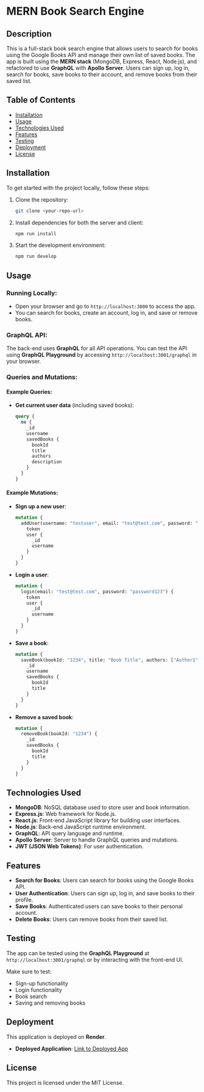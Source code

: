 
# MERN Book Search Engine

## Description

This is a full-stack book search engine that allows users to search for books using the Google Books API and manage their own list of saved books. The app is built using the **MERN stack** (MongoDB, Express, React, Node.js), and refactored to use **GraphQL** with **Apollo Server**. Users can sign up, log in, search for books, save books to their account, and remove books from their saved list.

## Table of Contents

- [Installation](#installation)
- [Usage](#usage)
- [Technologies Used](#technologies-used)
- [Features](#features)
- [Testing](#testing)
- [Deployment](#deployment)
- [License](#license)

## Installation

To get started with the project locally, follow these steps:

1. Clone the repository:
   ```bash
   git clone <your-repo-url>
   ```

2. Install dependencies for both the server and client:
   ```bash
   npm run install
   ```

3. Start the development environment:
   ```bash
   npm run develop
   ```

## Usage

### Running Locally:

- Open your browser and go to `http://localhost:3000` to access the app.
- You can search for books, create an account, log in, and save or remove books.

### GraphQL API:

The back-end uses **GraphQL** for all API operations. You can test the API using **GraphQL Playground** by accessing `http://localhost:3001/graphql` in your browser.

### Queries and Mutations:

#### Example Queries:
- **Get current user data** (including saved books):
   ```graphql
   query {
     me {
       _id
       username
       savedBooks {
         bookId
         title
         authors
         description
       }
     }
   }
   ```

#### Example Mutations:
- **Sign up a new user**:
   ```graphql
   mutation {
     addUser(username: "testuser", email: "test@test.com", password: "password123") {
       token
       user {
         _id
         username
       }
     }
   }
   ```

- **Login a user**:
   ```graphql
   mutation {
     login(email: "test@test.com", password: "password123") {
       token
       user {
         _id
         username
       }
     }
   }
   ```

- **Save a book**:
   ```graphql
   mutation {
     saveBook(bookId: "1234", title: "Book Title", authors: ["Author1"], description: "A great book.") {
       _id
       username
       savedBooks {
         bookId
         title
       }
     }
   }
   ```

- **Remove a saved book**:
   ```graphql
   mutation {
     removeBook(bookId: "1234") {
       _id
       savedBooks {
         bookId
         title
       }
     }
   }
   ```

## Technologies Used

- **MongoDB**: NoSQL database used to store user and book information.
- **Express.js**: Web framework for Node.js.
- **React.js**: Front-end JavaScript library for building user interfaces.
- **Node.js**: Back-end JavaScript runtime environment.
- **GraphQL**: API query language and runtime.
- **Apollo Server**: Server to handle GraphQL queries and mutations.
- **JWT (JSON Web Tokens)**: For user authentication.

## Features

- **Search for Books**: Users can search for books using the Google Books API.
- **User Authentication**: Users can sign up, log in, and save books to their profile.
- **Save Books**: Authenticated users can save books to their personal account.
- **Delete Books**: Users can remove books from their saved list.

## Testing

The app can be tested using the **GraphQL Playground** at `http://localhost:3001/graphql` or by interacting with the front-end UI.

Make sure to test:
- Sign-up functionality
- Login functionality
- Book search
- Saving and removing books

## Deployment

This application is deployed on **Render**.

- **Deployed Application**: [Link to Deployed App](https://book-search-engine-pp0y.onrender.com)


## License

This project is licensed under the MIT License.
